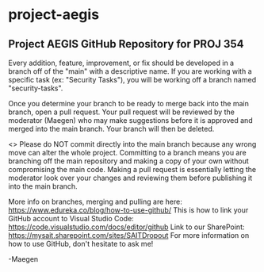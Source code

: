 # project-aegis
Project AEGIS GitHub Repository for PROJ 354
------
Every addition, feature, improvement, or fix should be developed in a branch off of the "main" with a descriptive name. If you are working with a specific task (ex: "Security Tasks"), you will be working off a branch named "security-tasks".

Once you determine your branch to be ready to merge back into the main branch, open a pull request. Your pull request will be reviewed by the moderator (Maegen) who may make suggestions before it is approved and merged into the main branch. Your branch will then be deleted.

<<IMPORTANT NOTE>>
Please do NOT commit directly into the main branch because any wrong move can alter the whole project. Committing to a branch means you are branching off the main repository and making a copy of your own without compromising the main code. Making a pull request is essentially letting the moderator look over your changes and reviewing them before publishing it into the main branch.

More info on branches, merging and pulling are here: https://www.edureka.co/blog/how-to-use-github/
This is how to link your GitHub account to Visual Studio Code: https://code.visualstudio.com/docs/editor/github
Link to our SharePoint: https://mysait.sharepoint.com/sites/SAITDropout
For more information on how to use GitHub, don't hesitate to ask me!

-Maegen
